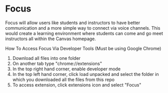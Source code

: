 # Focus
Focus will allow users like students and instructors to have better communication and a more simple way to connect via voice channels. This would create a learning environment where students can come and go meet instructors all within the Canvas homepage.

How To Access Focus Via Developer Tools (Must be using Google Chrome)
1. Download all files into one folder
2. On another tab type "chrome://extensions"
3. In the top right hand corner, enable developer mode
4. In the top left hand corner, click load unpacked and select the folder in which you downloaded all the files from this repo
5. To access extension, click extensions icon and select "Focus"
